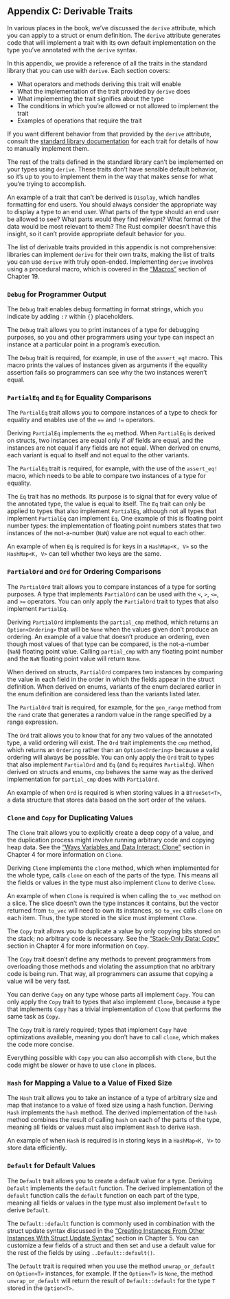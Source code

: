 ## Appendix C: Derivable Traits

In various places in the book, we’ve discussed the `derive` attribute, which
you can apply to a struct or enum definition. The `derive` attribute generates
code that will implement a trait with its own default implementation on the
type you’ve annotated with the `derive` syntax.

In this appendix, we provide a reference of all the traits in the standard
library that you can use with `derive`. Each section covers:

* What operators and methods deriving this trait will enable
* What the implementation of the trait provided by `derive` does
* What implementing the trait signifies about the type
* The conditions in which you’re allowed or not allowed to implement the trait
* Examples of operations that require the trait

If you want different behavior from that provided by the `derive` attribute,
consult the [standard library documentation](../std/index.html)<!-- ignore -->
for each trait for details of how to manually implement them.

The rest of the traits defined in the standard library can’t be implemented on
your types using `derive`. These traits don’t have sensible default behavior,
so it’s up to you to implement them in the way that makes sense for what you’re
trying to accomplish.

An example of a trait that can’t be derived is `Display`, which handles
formatting for end users. You should always consider the appropriate way to
display a type to an end user. What parts of the type should an end user be
allowed to see? What parts would they find relevant? What format of the data
would be most relevant to them? The Rust compiler doesn’t have this insight, so
it can’t provide appropriate default behavior for you.

The list of derivable traits provided in this appendix is not comprehensive:
libraries can implement `derive` for their own traits, making the list of
traits you can use `derive` with truly open-ended. Implementing `derive`
involves using a procedural macro, which is covered in the
[“Macros”][macros]<!-- ignore --> section of Chapter 19.

### `Debug` for Programmer Output

The `Debug` trait enables debug formatting in format strings, which you
indicate by adding `:?` within `{}` placeholders.

The `Debug` trait allows you to print instances of a type for debugging
purposes, so you and other programmers using your type can inspect an instance
at a particular point in a program’s execution.

The `Debug` trait is required, for example, in use of the `assert_eq!` macro.
This macro prints the values of instances given as arguments if the equality
assertion fails so programmers can see why the two instances weren’t equal.

### `PartialEq` and `Eq` for Equality Comparisons

The `PartialEq` trait allows you to compare instances of a type to check for
equality and enables use of the `==` and `!=` operators.

Deriving `PartialEq` implements the `eq` method. When `PartialEq` is derived on
structs, two instances are equal only if *all* fields are equal, and the
instances are not equal if any fields are not equal. When derived on enums,
each variant is equal to itself and not equal to the other variants.

The `PartialEq` trait is required, for example, with the use of the
`assert_eq!` macro, which needs to be able to compare two instances of a type
for equality.

The `Eq` trait has no methods. Its purpose is to signal that for every value of
the annotated type, the value is equal to itself. The `Eq` trait can only be
applied to types that also implement `PartialEq`, although not all types that
implement `PartialEq` can implement `Eq`. One example of this is floating point
number types: the implementation of floating point numbers states that two
instances of the not-a-number (`NaN`) value are not equal to each other.

An example of when `Eq` is required is for keys in a `HashMap<K, V>` so the
`HashMap<K, V>` can tell whether two keys are the same.

### `PartialOrd` and `Ord` for Ordering Comparisons

The `PartialOrd` trait allows you to compare instances of a type for sorting
purposes. A type that implements `PartialOrd` can be used with the `<`, `>`,
`<=`, and `>=` operators. You can only apply the `PartialOrd` trait to types
that also implement `PartialEq`.

Deriving `PartialOrd` implements the `partial_cmp` method, which returns an
`Option<Ordering>` that will be `None` when the values given don’t produce an
ordering. An example of a value that doesn’t produce an ordering, even though
most values of that type can be compared, is the not-a-number (`NaN`) floating
point value. Calling `partial_cmp` with any floating point number and the `NaN`
floating point value will return `None`.

When derived on structs, `PartialOrd` compares two instances by comparing the
value in each field in the order in which the fields appear in the struct
definition. When derived on enums, variants of the enum declared earlier in the
enum definition are considered less than the variants listed later.

The `PartialOrd` trait is required, for example, for the `gen_range` method
from the `rand` crate that generates a random value in the range specified by a
range expression.

The `Ord` trait allows you to know that for any two values of the annotated
type, a valid ordering will exist. The `Ord` trait implements the `cmp` method,
which returns an `Ordering` rather than an `Option<Ordering>` because a valid
ordering will always be possible. You can only apply the `Ord` trait to types
that also implement `PartialOrd` and `Eq` (and `Eq` requires `PartialEq`). When
derived on structs and enums, `cmp` behaves the same way as the derived
implementation for `partial_cmp` does with `PartialOrd`.

An example of when `Ord` is required is when storing values in a `BTreeSet<T>`,
a data structure that stores data based on the sort order of the values.

### `Clone` and `Copy` for Duplicating Values

The `Clone` trait allows you to explicitly create a deep copy of a value, and
the duplication process might involve running arbitrary code and copying heap
data. See the [“Ways Variables and Data Interact:
Clone”][ways-variables-and-data-interact-clone]<!-- ignore --> section in
Chapter 4 for more information on `Clone`.

Deriving `Clone` implements the `clone` method, which when implemented for the
whole type, calls `clone` on each of the parts of the type. This means all the
fields or values in the type must also implement `Clone` to derive `Clone`.

An example of when `Clone` is required is when calling the `to_vec` method on a
slice. The slice doesn’t own the type instances it contains, but the vector
returned from `to_vec` will need to own its instances, so `to_vec` calls
`clone` on each item. Thus, the type stored in the slice must implement `Clone`.

The `Copy` trait allows you to duplicate a value by only copying bits stored on
the stack; no arbitrary code is necessary. See the [“Stack-Only Data:
Copy”][stack-only-data-copy]<!-- ignore --> section in Chapter 4 for more
information on `Copy`.

The `Copy` trait doesn’t define any methods to prevent programmers from
overloading those methods and violating the assumption that no arbitrary code
is being run. That way, all programmers can assume that copying a value will be
very fast.

You can derive `Copy` on any type whose parts all implement `Copy`. You can
only apply the `Copy` trait to types that also implement `Clone`, because a
type that implements `Copy` has a trivial implementation of `Clone` that
performs the same task as `Copy`.

The `Copy` trait is rarely required; types that implement `Copy` have
optimizations available, meaning you don’t have to call `clone`, which makes
the code more concise.

Everything possible with `Copy` you can also accomplish with `Clone`, but the
code might be slower or have to use `clone` in places.

### `Hash` for Mapping a Value to a Value of Fixed Size

The `Hash` trait allows you to take an instance of a type of arbitrary size and
map that instance to a value of fixed size using a hash function. Deriving
`Hash` implements the `hash` method. The derived implementation of the `hash`
method combines the result of calling `hash` on each of the parts of the type,
meaning all fields or values must also implement `Hash` to derive `Hash`.

An example of when `Hash` is required is in storing keys in a `HashMap<K, V>`
to store data efficiently.

### `Default` for Default Values

The `Default` trait allows you to create a default value for a type. Deriving
`Default` implements the `default` function. The derived implementation of the
`default` function calls the `default` function on each part of the type,
meaning all fields or values in the type must also implement `Default` to
derive `Default`.

The `Default::default` function is commonly used in combination with the struct
update syntax discussed in the [“Creating Instances From Other Instances With
Struct Update
Syntax”][creating-instances-from-other-instances-with-struct-update-syntax]<!-- ignore -->
section in Chapter 5. You can customize a few fields of a struct and then
set and use a default value for the rest of the fields by using
`..Default::default()`.

The `Default` trait is required when you use the method `unwrap_or_default` on
`Option<T>` instances, for example. If the `Option<T>` is `None`, the method
`unwrap_or_default` will return the result of `Default::default` for the type
`T` stored in the `Option<T>`.

[creating-instances-from-other-instances-with-struct-update-syntax]:
ch05-01-defining-structs.html#creating-instances-from-other-instances-with-struct-update-syntax
[stack-only-data-copy]:
ch04-01-what-is-ownership.html#stack-only-data-copy
[ways-variables-and-data-interact-clone]:
ch04-01-what-is-ownership.html#ways-variables-and-data-interact-clone
[macros]: ch19-06-macros.html#macros
